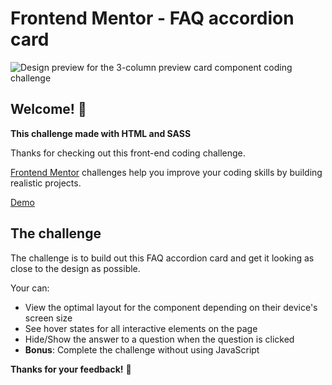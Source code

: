 # Frontend Mentor - FAQ accordion card

![Design preview for the 3-column preview card component coding challenge](https://res.cloudinary.com/dz209s6jk/image/upload/q_auto:good,w_900/Challenges/y4zn9ukalew5zbnodrjs.jpg)

## Welcome! 👋

**This challenge made with HTML and SASS**

Thanks for checking out this front-end coding challenge.

[Frontend Mentor](https://www.frontendmentor.io) challenges help you improve your coding skills by building realistic projects.

[Demo](https://seralv.github.io/accordion-card/)

## The challenge

The challenge is to build out this FAQ accordion card and get it looking as close to the design as possible.

Your can:

- View the optimal layout for the component depending on their device's screen size
- See hover states for all interactive elements on the page
- Hide/Show the answer to a question when the question is clicked
- **Bonus**: Complete the challenge without using JavaScript

**Thanks for your feedback!** 🚀